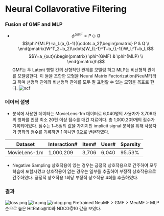 Neural Collavorative Filtering
====================================

### Fusion of GMF and MLP
- $$\phi^{GMF}=P\odot Q$$
$$\phi^{MLP}=a_L(a_{L-1}((\cdots a_2(\begin{pmatrix}
P & Q \\
\end{pmatrix}W^T_2+b_2)\cdots)W_{L-1}^T+b_{L-1})W_L^T+b_L)$$
$$Y=a_{out}(\begin{pmatrix}
\phi^{GMF} & \phi^{MLP} \\
\end{pmatrix}h)$$
GMF는 두 Latent 행렬 간의 선형적인 관계를 모델링 하고 MLP는 비선형적 관계를 모델링한다.
이 둘을 조합한 모형을 Neural Matrix Factorization(NeuMF)라고 하며 선형적 관계와 비선형적 관계를 모두 잘 표현할 수 있는 모형을 목표로 한다.
![ncf](https://github.com/WooGyeongDong/NCF/assets/143774643/0bc8dddf-1f15-47f4-af1c-4fa5cea9f438)

### 데이터 설명
- 분석에 사용한 데이터는 MovieLens-1m 데이터로 6,040명의 사용자가 3,706개의 영화를 인당 최소 20편 이상 점수를 매긴 자료이다. 총 1,000,209개의 점수가 기록되어있다.
점수는 1~5점의 값을 가지지만 implicit signal 분석을 위해 사용자가 영화의 점수를 기록하면 1 아니면 0으로 변환하였다. 

|Dataset|Interaction#|Item#|User#|Sparsity|
|----|------|------|-----|-----|
|MovieLens-1m|1,000,209|3,706|6,040|95.53%|

- Negative Sampling
상호작용이 있는 경우는 긍정적 상호작용으로 간주하여 모두 학습에 포함시켰고 상호작용이 없는 경우는 일부를 추출하여 부정적 상호작용으로 간주하였다. 긍정적 상호작용 1회당 부정적 상호작용 4회를 추출하였다.

### 결과
![loss.png](https://www.dropbox.com/scl/fi/ly2d0q7uzrlkwrdj6taam/loss.png?rlkey=ker770d3w89b5p80dzeerttbj&dl=0&raw=1)
![hr.png](https://www.dropbox.com/scl/fi/cmlu4xgiob7duwigukad2/hr.png?rlkey=tfijdsx99zwn1wu4femp6vj0e&dl=0&raw=1)
![ndcg.png](https://www.dropbox.com/scl/fi/pnhyvhxkszbyz8c89h85s/ndcg.png?rlkey=kby4g0eeuutibg47c527hocvc&dl=0&raw=1)
Pretrained NeuMF > GMF > MeuMF > MLP 순으로 높은 HitRatio@10와 NDCG@10 값을 보였다.
